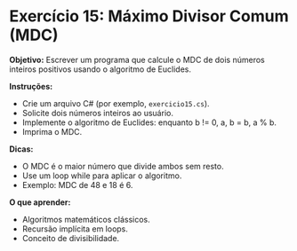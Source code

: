 # Exercício 15: Máximo Divisor Comum (MDC)

**Objetivo:** Escrever um programa que calcule o MDC de dois números inteiros positivos usando o algoritmo de Euclides.

**Instruções:**
- Crie um arquivo C# (por exemplo, `exercicio15.cs`).
- Solicite dois números inteiros ao usuário.
- Implemente o algoritmo de Euclides: enquanto b != 0, a, b = b, a % b.
- Imprima o MDC.

**Dicas:**
- O MDC é o maior número que divide ambos sem resto.
- Use um loop while para aplicar o algoritmo.
- Exemplo: MDC de 48 e 18 é 6.

**O que aprender:**
- Algoritmos matemáticos clássicos.
- Recursão implícita em loops.
- Conceito de divisibilidade.